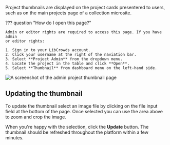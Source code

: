 Project thumbnails are displayed on the project cards presentered to users,
such as on the main projects page of a collection microsite.

??? question "How do I open this page?"

    Admin or editor rights are required to access this page. If you have admin
    or editor rights:

    1. Sign in to your LibCrowds account.
    2. Click your username at the right of the naviation bar.
    3. Select **Project Admin** from the dropdown menu.
    4. Locate the project in the table and click **Open**.
    5. Select **Thumbnail** from dashboard menu on the left-hand side.

![A screenshot of the admin project thumbnail page](/assets/img/admin-project-details.png?raw=true)

## Updating the thumbnail

To update the thumbnail select an image file by clicking on the file input
field at the bottom of the page. Once selected you can use the area above to
zoom and crop the image.

When you're happy with the selection, click the **Update** button. The
thumbnail should be refreshed throughout the platform within a few minutes.
